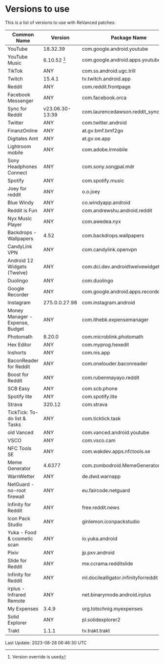 # Versions to use

This is a list of versions to use with ReVanced patches:

| Common Name | Version | Package Name |
|---|---|---|
| YouTube | 18.32.39 | com.google.android.youtube |
| YouTube Music | 6.10.52 [^1] | com.google.android.apps.youtube.music |
| TikTok | ANY | com.ss.android.ugc.trill |
| Twitch | 15.4.1 | tv.twitch.android.app |
| Reddit | ANY | com.reddit.frontpage |
| Facebook Messenger | ANY | com.facebook.orca |
| Sync for Reddit | v23.06.30-13:39 | com.laurencedawson.reddit_sync |
| Twitter | ANY | com.twitter.android |
| FinanzOnline | ANY | at.gv.bmf.bmf2go |
| Digitales Amt | ANY | at.gv.oe.app |
| Lightroom mobile | ANY | com.adobe.lrmobile |
| Sony Headphones Connect | ANY | com.sony.songpal.mdr |
| Spotify | ANY | com.spotify.music |
| Joey for reddit | ANY | o.o.joey |
| Blue Windy | ANY | co.windyapp.android |
| Reddit is Fun | ANY | com.andrewshu.android.reddit |
| Nyx Music Player | ANY | com.awedea.nyx |
| Backdrops - Wallpapers | 4.52 | com.backdrops.wallpapers |
| CandyLink VPN | ANY | com.candylink.openvpn |
| Android 12 Widgets (Twelve) | ANY | com.dci.dev.androidtwelvewidgets |
| Duolingo | ANY | com.duolingo |
| Google Recorder | ANY | com.google.android.apps.recorder |
| Instagram | 275.0.0.27.98 | com.instagram.android |
| Money Manager - Expense, Budget | ANY | com.ithebk.expensemanager |
| Photomath | 8.20.0 | com.microblink.photomath |
| Hex Editor | ANY | com.myprog.hexedit |
| Inshorts | ANY | com.nis.app |
| BaconReader for Reddit | ANY | com.onelouder.baconreader |
| Boost for Reddit | ANY | com.rubenmayayo.reddit |
| SCB Easy | ANY | com.scb.phone |
| Spotify lite | ANY | com.spotify.lite |
| Strava | 320.12 | com.strava |
| TickTick: To-do list & Tasks | ANY | com.ticktick.task |
| old Vanced | ANY | com.vanced.android.youtube |
| VSCO | ANY | com.vsco.cam |
| NFC Tools SE | ANY | com.wakdev.apps.nfctools.se |
| Meme Generator | 4.6377 | com.zombodroid.MemeGenerator |
| WarnWetter | ANY | de.dwd.warnapp |
| NetGuard - no-root firewall | ANY | eu.faircode.netguard |
| Infinity for Reddit | ANY | free.reddit.news |
| Icon Pack Studio | ANY | ginlemon.iconpackstudio |
| Yuka - Food & cosmetic scan | ANY | io.yuka.android |
| Pixiv | ANY | jp.pxv.android |
| Slide for Reddit | ANY | me.ccrama.redditslide |
| Infinity for Reddit | ANY | ml.docilealligator.infinityforreddit |
| irplus - Infrared Remote | ANY | net.binarymode.android.irplus |
| My Expenses | 3.4.9 | org.totschnig.myexpenses |
| Solid Explorer | ANY | pl.solidexplorer2 |
| Trakt | 1.1.1 | tv.trakt.trakt |

Last Update: 2023-08-28 06:46:30 UTC

[^1]: Version override is used